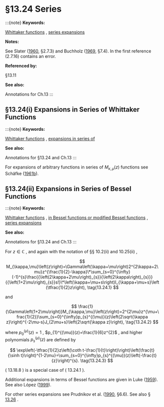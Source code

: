 # §13.24 Series

:::{note}
**Keywords:**

[Whittaker functions](http://dlmf.nist.gov/search/search?q=Whittaker%20functions) , [series expansions](http://dlmf.nist.gov/search/search?q=series%20expansions)

**Notes:**

See Slater ([1960](./bib/S.html#bib2098 "Confluent Hypergeometric Functions"), §2.7.3) and Buchholz ([1969](./bib/B.html#bib363 "The Confluent Hypergeometric Function with Special Emphasis on Its Applications"), §7.4). In the first reference (2.7.16) contains an error.

**Referenced by:**

§13.11

**See also:**

Annotations for Ch.13
:::


## §13.24(i) Expansions in Series of Whittaker Functions

:::{note}
**Keywords:**

[Whittaker functions](http://dlmf.nist.gov/search/search?q=Whittaker%20functions) , [expansions in series of](http://dlmf.nist.gov/search/search?q=expansions%20in%20series%20of)

**See also:**

Annotations for §13.24 and Ch.13
:::

For expansions of arbitrary functions in series of $M_{\kappa,\mu}\left(z\right)$ functions see Schäfke ([1961b](./bib/S.html#bib2002 "Reihenentwicklungen analytischer Funktionen nach Biorthogonalsystemen spezieller Funktionen. II")).


## §13.24(ii) Expansions in Series of Bessel Functions

:::{note}
**Keywords:**

[Whittaker functions](http://dlmf.nist.gov/search/search?q=Whittaker%20functions) , [in Bessel functions or modified Bessel functions](http://dlmf.nist.gov/search/search?q=in%20Bessel%20functions%20or%20modified%20Bessel%20functions) , [series expansions](http://dlmf.nist.gov/search/search?q=series%20expansions)

**See also:**

Annotations for §13.24 and Ch.13
:::

For $z\in\mathbb{C}$ , and again with the notation of §§ 10.2(ii) and 10.25(ii) ,


<a id="E1"></a>
$$
M_{\kappa,\mu}\left(z\right)=\Gamma\left(\kappa+\mu\right)2^{2\kappa+2\mu}z^{\frac{1}{2}-\kappa}\*\sum_{s=0}^{\infty}(-1)^{s}\frac{{\left(2\kappa+2\mu\right)_{s}}{\left(2\kappa\right)_{s}}}{{\left(1+2\mu\right)_{s}}s!}\*\left(\kappa+\mu+s\right)I_{\kappa+\mu+s}\left(\tfrac{1}{2}z\right), \tag{13.24.1}
$$

and


<a id="E2"></a>
$$
\frac{1}{\Gamma\left(1+2\mu\right)}M_{\kappa,\mu}\left(z\right)=2^{2\mu}z^{\mu+\frac{1}{2}}\sum_{s=0}^{\infty}p_{s}^{(\mu)}(z)\left(2\sqrt{\kappa z}\right)^{-2\mu-s}J_{2\mu+s}\left(2\sqrt{\kappa z}\right), \tag{13.24.2}
$$

where $p_{0}^{(\mu)}(z)=1$ , $p_{1}^{(\mu)}(z)=\frac{1}{6}z^{2}$ , and higher polynomials $p_{s}^{(\mu)}(z)$ are defined by


<a id="E3"></a>
$$
\exp\left(-\tfrac{1}{2}z\left(\coth t-\frac{1}{t}\right)\right)\left(\frac{t}{\sinh t}\right)^{1-2\mu}=\sum_{s=0}^{\infty}p_{s}^{(\mu)}(z)\left(-\frac{t}{z}\right)^{s}. \tag{13.24.3}
$$

( 13.18.8 ) is a special case of ( 13.24.1 ).

Additional expansions in terms of Bessel functions are given in Luke ([1959](./bib/L.html#bib1491 "Expansion of the confluent hypergeometric function in series of Bessel functions")). See also López ([1999](./bib/L.html#bib1448 "Asymptotic expansions of the Whittaker functions for large order parameter")).

For other series expansions see Prudnikov et al. ([1990](./bib/P.html#bib1905 "Integrals and Series: More Special Functions, Vol. 3"), §6.6). See also § [13.26](./13.26.md "§13.26 Addition and Multiplication Theorems ‣ Whittaker Functions ‣ Chapter 13 Confluent Hypergeometric Functions") .
